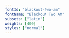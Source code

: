```yaml
---
fontId: "blackout-two-am"
fontName: "Blackout Two AM"
subsets: ["latin"]
weights: [400]
styles: ["normal"]
---
```

